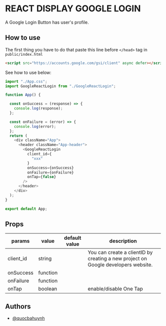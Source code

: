 
#  REACT DISPLAY GOOGLE LOGIN

A Google Login Button has user's profile.






## How to use
The first thing you have to do that paste this line before `</head>` tag in `public/index.html`
```html
<script src="https://accounts.google.com/gsi/client" async defer></script>
```
See how to use below: 
```js
import "./App.css";
import GoogleReactLogin from "./GoogleReactLogin";

function App() {

  const onSuccess = (response) => {
    console.log(response);
  };

  const onFailure = (error) => {
    console.log(error);
  };
  return (
    <div className="App">
      <header className="App-header">
        <GoogleReactLogin
          client_id={
            "xxx"
          }
          onSuccess={onSuccess}
          onFailure={onFailure}
          onTap={false}
        />
      </header>
    </div>
  );
}

export default App;
```




## Props
| params    	| value    	| default value 	| description                                                                       	|
|-----------	|----------	|---------------	|-----------------------------------------------------------------------------------	|
| client_id 	| string   	|               	| You can create a clientID by creating a new project on Google developers website. 	|
| onSuccess 	| function 	|               	|                                                                                   	|
| onFailure 	| function 	|               	|                                                                                   	|
| onTap     	| boolean  	|               	| enable/disable One Tap                                                            	|


## Authors

- [@quocbahuynh](https://www.github.com/quocbahuynh)

